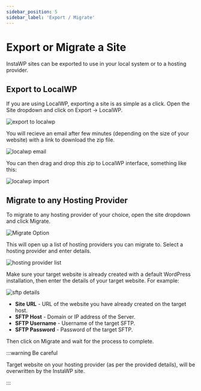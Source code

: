 ```yaml
---
sidebar_position: 5
sidebar_label: 'Export / Migrate'
---
```


# Export or Migrate a Site

InstaWP sites can be exported to use in your local system or to a hosting provider. 

## Export to LocalWP

If you are using LocalWP, exporting a site is as simple as a click. Open the Site dropdown and click on Export -> LocalWP.

![export to localwp](https://ik.imagekit.io/instawp/instawp-docs-localwp-export-menu_2x_647lL7YhFT.png?ik-sdk-version=javascript-1.4.3&updatedAt=1654693675789)

You will recieve an email after few minutes (depending on the size of your website) with a link to download the zip file. 

![localwp email](https://ik.imagekit.io/instawp/instawp-docs-mail-localwp_2x_Sx8sg8L0v.png?ik-sdk-version=javascript-1.4.3&updatedAt=1654693675880)

You can then drag and drop this zip to LocalWP interface, something like this:

![localwp import](https://ik.imagekit.io/instawp/instawp-docs-localwp-import_2x_qFdzFV5yp.png?ik-sdk-version=javascript-1.4.3&updatedAt=1654693675955)

## Migrate to any Hosting Provider

To migrate to any hosting provider of your choice, open the site dropdown and click Migrate. 

![Migrate Option](https://ik.imagekit.io/instawp/instawp-docs-migrate-menu_2x_KRUJIAF-E.png?ik-sdk-version=javascript-1.4.3&updatedAt=1654693938347)

This will open up a list of hosting providers you can migrate to. Select a hosting provider and enter details. 

![hosting provider list](https://ik.imagekit.io/instawp/instawp-docs-hosting-providers_2x_-r4MuNBdn.png?ik-sdk-version=javascript-1.4.3&updatedAt=1654693938547)

Make sure your target website is already created with a default WordPress installation, then enter the details of your target website. For example:

![sftp details](https://ik.imagekit.io/instawp/instawp-docs-sftp-details_2x_6nP6MMA6rY.png?ik-sdk-version=javascript-1.4.3&updatedAt=1654693938845)

- **Site URL** - URL of the website you have already created on the target host. 
- **SFTP Host** - Domain or IP address of the Server. 
- **SFTP Username** - Username of the target SFTP. 
- **SFTP Password** - Password of the target SFTP. 

Then click on Migrate and wait for the process to complete. 

:::warning Be careful

Target website on your hosting provider (as per the provided details), will be overwritten by the InstaWP site.

:::